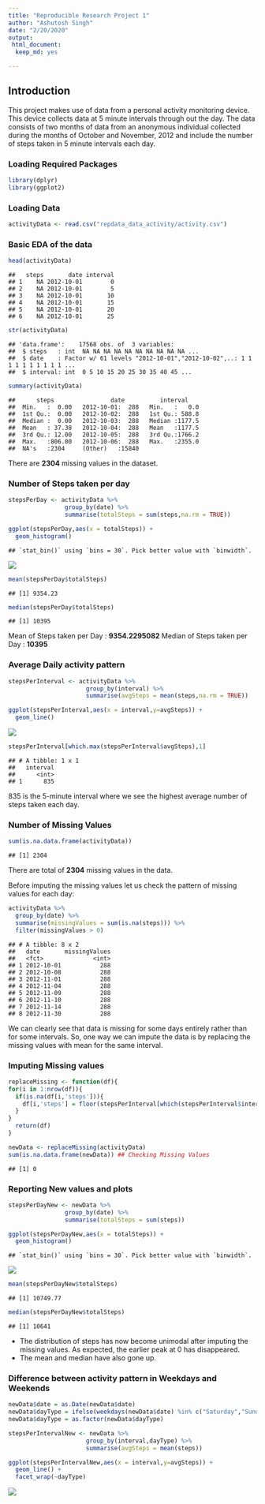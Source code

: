 ```yaml
---
title: "Reproducible Research Project 1"
author: "Ashutosh Singh"
date: "2/20/2020"
output: 
 html_document:
  keep_md: yes

---
```




## Introduction

This project makes use of data from a personal activity monitoring device. This device collects data at 5 minute intervals through out the day. The data consists of two months of data from an anonymous individual collected during the months of October and November, 2012 and include the number of steps taken in 5 minute intervals each day.

### Loading Required Packages

```r
library(dplyr)
library(ggplot2)
```

### Loading Data

```r
activityData <- read.csv("repdata_data_activity/activity.csv")
```


### Basic EDA of the data

```r
head(activityData)
```

```
##   steps       date interval
## 1    NA 2012-10-01        0
## 2    NA 2012-10-01        5
## 3    NA 2012-10-01       10
## 4    NA 2012-10-01       15
## 5    NA 2012-10-01       20
## 6    NA 2012-10-01       25
```


```r
str(activityData)
```

```
## 'data.frame':	17568 obs. of  3 variables:
##  $ steps   : int  NA NA NA NA NA NA NA NA NA NA ...
##  $ date    : Factor w/ 61 levels "2012-10-01","2012-10-02",..: 1 1 1 1 1 1 1 1 1 1 ...
##  $ interval: int  0 5 10 15 20 25 30 35 40 45 ...
```

```r
summary(activityData)
```

```
##      steps                date          interval     
##  Min.   :  0.00   2012-10-01:  288   Min.   :   0.0  
##  1st Qu.:  0.00   2012-10-02:  288   1st Qu.: 588.8  
##  Median :  0.00   2012-10-03:  288   Median :1177.5  
##  Mean   : 37.38   2012-10-04:  288   Mean   :1177.5  
##  3rd Qu.: 12.00   2012-10-05:  288   3rd Qu.:1766.2  
##  Max.   :806.00   2012-10-06:  288   Max.   :2355.0  
##  NA's   :2304     (Other)   :15840
```

There are **2304** missing values in the dataset.

### Number of Steps taken per day


```r
stepsPerDay <- activityData %>%
                group_by(date) %>%
                summarise(totalSteps = sum(steps,na.rm = TRUE))

ggplot(stepsPerDay,aes(x = totalSteps)) +
  geom_histogram()
```

```
## `stat_bin()` using `bins = 30`. Pick better value with `binwidth`.
```

![](repProj1_files/figure-html/unnamed-chunk-6-1.png)<!-- -->


```r
mean(stepsPerDay$totalSteps)
```

```
## [1] 9354.23
```

```r
median(stepsPerDay$totalSteps)
```

```
## [1] 10395
```

Mean of Steps taken per Day : **9354.2295082**
Median of Steps taken per Day : **10395**

### Average Daily activity pattern

```r
stepsPerInterval <- activityData %>%
                      group_by(interval) %>%
                      summarise(avgSteps = mean(steps,na.rm = TRUE))

ggplot(stepsPerInterval,aes(x = interval,y=avgSteps)) +
  geom_line()
```

![](repProj1_files/figure-html/unnamed-chunk-8-1.png)<!-- -->


```r
stepsPerInterval[which.max(stepsPerInterval$avgSteps),1]
```

```
## # A tibble: 1 x 1
##   interval
##      <int>
## 1      835
```

835 is the 5-minute interval where we see the highest average number of steps taken each day.


### Number of Missing Values

```r
sum(is.na.data.frame(activityData))
```

```
## [1] 2304
```

There are total of **2304** missing values in the data.


Before imputing the missing values let us check the pattern of missing values for each day:

```r
activityData %>%
  group_by(date) %>%
  summarise(missingValues = sum(is.na(steps))) %>%
  filter(missingValues > 0)
```

```
## # A tibble: 8 x 2
##   date       missingValues
##   <fct>              <int>
## 1 2012-10-01           288
## 2 2012-10-08           288
## 3 2012-11-01           288
## 4 2012-11-04           288
## 5 2012-11-09           288
## 6 2012-11-10           288
## 7 2012-11-14           288
## 8 2012-11-30           288
```

We can clearly see that data is missing for some days entirely rather than for some intervals. So, one way we can impute the data is by replacing the missing values with mean for the same interval.

### Imputing Missing values


```r
replaceMissing <- function(df){
for(i in 1:nrow(df)){
  if(is.na(df[i,'steps'])){
    df[i,'steps'] = floor(stepsPerInterval[which(stepsPerInterval$interval %in% df[i,3]),'avgSteps'])
  }
}
  return(df)
}
```




```r
newData <- replaceMissing(activityData)
sum(is.na.data.frame(newData)) ## Checking Missing Values
```

```
## [1] 0
```


### Reporting New values and plots



```r
stepsPerDayNew <- newData %>%
                group_by(date) %>%
                summarise(totalSteps = sum(steps))

ggplot(stepsPerDayNew,aes(x = totalSteps)) +
  geom_histogram()
```

```
## `stat_bin()` using `bins = 30`. Pick better value with `binwidth`.
```

![](repProj1_files/figure-html/unnamed-chunk-14-1.png)<!-- -->



```r
mean(stepsPerDayNew$totalSteps)
```

```
## [1] 10749.77
```

```r
median(stepsPerDayNew$totalSteps)
```

```
## [1] 10641
```


- The distribution of steps has now become unimodal after imputing the missing values. As expected, the earlier peak at 0 has disappeared.
- The mean and median have also gone up.

### Difference between activity pattern in Weekdays and Weekends

```r
newData$date = as.Date(newData$date)
newData$dayType = ifelse(weekdays(newData$date) %in% c("Saturday","Sunday"),"Weekend","Weekday")
newData$dayType = as.factor(newData$dayType)
```



```r
stepsPerIntervalNew <- newData %>%
                      group_by(interval,dayType) %>%
                      summarise(avgSteps = mean(steps))

ggplot(stepsPerIntervalNew,aes(x = interval,y=avgSteps)) +
  geom_line() +
  facet_wrap(~dayType)
```

![](repProj1_files/figure-html/unnamed-chunk-17-1.png)<!-- -->





